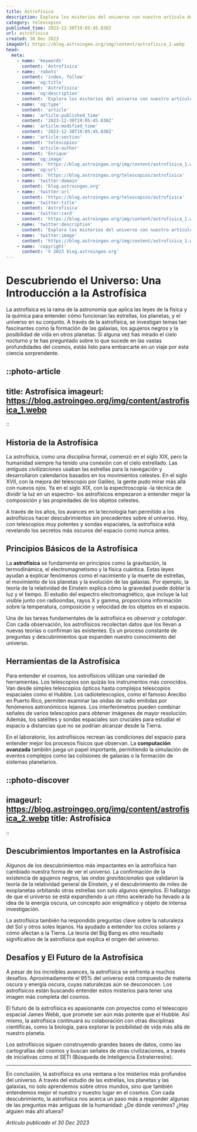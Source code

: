 ```yaml
---
title: Astrofísica
description: Explora los misterios del universo con nuestro artículo de astrofísica, donde desentrañamos fascinantes fenómenos cósmicos y teorías estelares.
category: telescopios
published_time: 2023-12-30T19:05:45.838Z
url: astrofisica
created: 30 Dec 2023
imageUrl: https://blog.astroingeo.org/img/content/astrofisica_1.webp
head:
  meta:
    - name: 'keywords'
      content: 'Astrofísica'
    - name: 'robots'
      content: 'index, follow'
    - name: 'og:title'
      content: 'Astrofísica'
    - name: 'og:description'
      content: 'Explora los misterios del universo con nuestro artículo de astrofísica, donde desentrañamos fascinantes fenómenos cósmicos y teorías estelares.'
    - name: 'og:type'
      content: 'article'
    - name: 'article:published_time'
      content: '2023-12-30T19:05:45.838Z'
    - name: 'article:modified_time'
      content: '2023-12-30T19:05:45.838Z'
    - name: 'article:section'
      content: 'telescopios'
    - name: 'article:author'
      content: 'Enrique'
    - name: 'og:image'
      content: 'https://blog.astroingeo.org/img/content/astrofisica_1.webp'
    - name: 'og:url'
      content: 'https://blog.astroingeo.org/telescopios/astrofisica'
    - name: 'twitter:domain'
      content: 'blog.astroingeo.org'
    - name: 'twitter:url'
      content: 'https://blog.astroingeo.org/telescopios/astrofisica'
    - name: 'twitter:title'
      content: 'Astrofísica'
    - name: 'twitter:card'
      content: 'https://blog.astroingeo.org/img/content/astrofisica_1.webp'
    - name: 'twitter:description'
      content: 'Explora los misterios del universo con nuestro artículo de astrofísica, donde desentrañamos fascinantes fenómenos cósmicos y teorías estelares.'
    - name: 'twitter:image'
      content: 'https://blog.astroingeo.org/img/content/astrofisica_1.webp'
    - name: 'copyright'
      content: '© 2023 blog.astroingeo.org'
---
```

# Descubriendo el Universo: Una Introducción a la Astrofísica

La astrofísica es la rama de la astronomía que aplica las leyes de la física y la química para entender cómo funcionan las estrellas, los planetas, y el universo en su conjunto. A través de la astrofísica, se investigan temas tan fascinantes como la formación de las galaxias, los agujeros negros y la posibilidad de vida en otros planetas. Si alguna vez has mirado el cielo nocturno y te has preguntado sobre lo que sucede en las vastas profundidades del cosmos, estás listo para embarcarte en un viaje por esta ciencia sorprendente.

::photo-article
---
title: Astrofísica
imageurl: https://blog.astroingeo.org/img/content/astrofisica_1.webp
---
::

## Historia de la Astrofísica

La astrofísica, como una disciplina formal, comenzó en el siglo XIX, pero la humanidad siempre ha tenido una conexión con el cielo estrellado. Las *antiguas civilizaciones* usaban las estrellas para la navegación y desarrollaron calendarios basados en los movimientos celestes. En el siglo XVII, con la mejora del telescopio por Galileo, la gente pudo mirar más allá con nuevos ojos. Ya en el siglo XIX, con la espectroscopía -la técnica de dividir la luz en un espectro- los astrofísicos empezaron a entender mejor la composición y las propiedades de los objetos celestes.

A través de los años, los avances en la tecnología han permitido a los astrofísicos hacer descubrimientos sin precedentes sobre el universo. Hoy, con telescopios muy potentes y sondas espaciales, la astrofísica está revelando los secretos más oscuros del espacio como nunca antes.

## Principios Básicos de la Astrofísica

La **astrofísica** se fundamenta en principios como la gravitación, la termodinámica, el electromagnetismo y la física cuántica. Estas leyes ayudan a explicar fenómenos como el nacimiento y la muerte de estrellas, el movimiento de los planetas y la evolución de las galaxias. Por ejemplo, la teoría de la relatividad de Einstein explica cómo la gravedad puede doblar la luz y el tiempo. El estudio del espectro electromagnético, que incluye la luz visible junto con radioondas, rayos X y gamma, proporciona información sobre la temperatura, composición y velocidad de los objetos en el espacio.

Una de las tareas fundamentales de la astrofísica es *observar y catalogar*. Con cada observación, los astrofísicos recolectan datos que los llevan a nuevas teorías o confirman las existentes. Es un proceso constante de preguntas y descubrimientos que expanden nuestro conocimiento del universo.

## Herramientas de la Astrofísica

Para entender el cosmos, los astrofísicos utilizan una variedad de herramientas. Los telescopios son quizás los instrumentos más conocidos. Van desde simples telescopios ópticos hasta complejos telescopios espaciales como el Hubble. Los radiotelescopios, como el famoso Arecibo en Puerto Rico, permiten examinar las ondas de radio emitidas por fenómenos astronómicos lejanos. Los interferómetros pueden combinar señales de varios telescopios para obtener imágenes de mayor resolución. Además, los satélites y sondas espaciales son cruciales para estudiar el espacio a distancias que no se podrían alcanzar desde la Tierra.

En el laboratorio, los astrofísicos recrean las condiciones del espacio para entender mejor los procesos físicos que observan. La **computación avanzada** también juega un papel importante, permitiendo la simulación de eventos complejos como las colisiones de galaxias o la formación de sistemas planetarios.


::photo-discover
---
imageurl: https://blog.astroingeo.org/img/content/astrofisica_2.webp
title: Astrofísica
---
::

## Descubrimientos Importantes en la Astrofísica

Algunos de los descubrimientos más impactantes en la astrofísica han cambiado nuestra forma de ver el universo. La confirmación de la existencia de agujeros negros, las *ondas gravitacionales* que validaron la teoría de la relatividad general de Einstein, y el descubrimiento de miles de exoplanetas orbitando otras estrellas son solo algunos ejemplos. El hallazgo de que el universo se está expandiendo a un ritmo acelerado ha llevado a la idea de la energía oscura, un concepto aún enigmático y objeto de intensa investigación.

La astrofísica también ha respondido preguntas clave sobre la naturaleza del Sol y otros soles lejanos. Ha ayudado a entender los ciclos solares y cómo afectan a la Tierra. La teoría del Big Bang es otro resultado significativo de la astrofísica que explica el origen del universo.

## Desafíos y El Futuro de la Astrofísica

A pesar de los increíbles avances, la astrofísica se enfrenta a muchos desafíos. Aproximadamente el 95% del universo está compuesto de materia oscura y energía oscura, cuyas naturalezas aún se desconocen. Los astrofísicos están buscando entender estos misterios para tener una imagen más completa del cosmos.

El futuro de la astrofísica es apasionante con proyectos como el telescopio espacial James Webb, que promete ser aún más potente que el Hubble. Así mismo, la astrofísica continuará su colaboración con otras disciplinas científicas, como la biología, para explorar la posibilidad de vida más allá de nuestro planeta.

Los astrofísicos siguen construyendo grandes bases de datos, como las cartografías del cosmos y buscan señales de otras civilizaciones, a través de iniciativas como el SETI (Búsqueda de Inteligencia Extraterrestre).

---

En conclusión, la astrofísica es una ventana a los misterios más profundos del universo. A través del estudio de las estrellas, los planetas y las galaxias, no solo aprendemos sobre otros mundos, sino que también entendemos mejor el nuestro y nuestro lugar en el cosmos. Con cada descubrimiento, la astrofísica nos acerca un paso más a responder algunas de las preguntas más antiguas de la humanidad: ¿De dónde venimos? ¿Hay alguien más ahí afuera?

_Artículo publicado el 30 Dec 2023_
